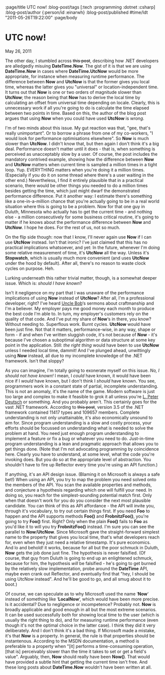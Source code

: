 :page/title UTC now!
:blog-post/tags [:tech :programming :dotnet :csharp]
:blog-post/author {:person/id :einarwh}
:blog-post/published #time/ldt "2011-05-26T19:22:00"
:page/body

# UTC now!

<p class="blog-post-date">May 26, 2011</p>

The other day, I stumbled across ~~this post~~, describing how .NET developers are alledgedly misuing **DateTime.Now**. The gist of it is that we are using **DateTime.Now** in cases where **DateTime.UtcNow** would be more appropriate, for instance when measuring runtime performance. The difference between **Now** and **UtcNow** is that the former gives you local time, whereas the latter gives you "universal" or location-independent time. It turns out that **Now** is one or two orders of magnitude slower than **UtcNow**; the reason being that **Now** has to derive the local time by calculating an offset from universal time depending on locale. Clearly, this is unnecessary work if all you're going to do is calculate the time elapsed between two points in time. Based on this, the author of the blog post argues that using **Now** when you could have used **UtcNow** is _wrong_.

I'm of two minds about this issue. My gut reaction was that, "gee, that's really unimportant". Or to borrow a phrase from one of my co-workers, "I would look for performance optimisations elsewhere". So **Now** is much slower than **UtcNow**. I didn't know that, but then again I don't think it's a big deal. Performance doesn't matter until it does - that is, when something is perceived as unacceptably slow by a user. Of course, the post includes the mandatory contrived example, showing how the difference between **Now** and **UtcNow** matters when current time is sampled a million times in a tight loop. Yup. EVERYTHING matters when you're doing it a million times. (Especially if you do it on some thread where there's a user waiting in the other end.) Nevertheless, I find it entirely plausible that in a practical scenario, there would be other things you needed to do a million times besides getting the time, which just might dwarf the demonstrated performance difference. Put it another way: I estimate there's something like a one-in-a-million chance that you're actually going to be in a real world situation where this is going to be a problem. Now for that one guy in Duluth, Minnesota who actually has to get the current time - and nothing else - a million consecutively for some business critical routine, it's going to matter if he knows about the performance difference between **Now** and **UtcNow**. I hope he does. For the rest of us, not so much.

On the flip side though: now that I know, I'll never again use **Now** if I can use **UtcNow** instead. Isn't that ironic? I've just claimed that this has no practical implications whatsoever, and yet: In the future, whenever I'm doing some relative measurement of time, it's **UtcNow** all the way. Unless it's **Stopwatch**, which is usually much more convenient (and uses **UtcNow** under the hood by default). After all, there's no reason to waste clock cycles on purpose. Heh.

Lurking underneath this rather trivial matter, though, is a somewhat deeper issue. Which is: _should I have known_?

Isn't it negligence on my part that I was unaware of the performance implications of using **Now** instead of **UtcNow**? After all, I'm a professional developer, right? I've heard [Uncle Bob](https://en.wikipedia.org/wiki/Robert_C._Martin)‘s sermons about craftmanship and I'm a believer. My employer pays me good money each month to produce the best code I'm able to. In turn, my employer's customers rely on the quality of that code. And I've put my share of **Now**‘s in there, you know? Without needing to. Superflous work. Burnt cycles. **UtcNow** would have been just fine. Not that it matters, performance-wise, in any way, shape or form - if and when I've written sluggish code, it's not because of **Now** - it's because I've chosen a suboptimal algorithm or data structure at some key point in the application. Still: _the right thing_ would have been to use **UtcNow** unless I needed local time, dammit! And I've plunged ahead, unwittingly using **Now** instead, all due to my incomplete knowledge of the .NET framework. Isn't that sloppy?

As you can imagine, I'm totally going to exonerate myself on this issue. _No, I should not have known!_ I mean, I _could_ have known, it would have been nice if I _would_ have known, but I don't think I _should_ have known. You see, programmers work in a constant state of partial, incomplete understanding. This is not an anomaly, it's the name of the game. Modern software is just too large and complex to make it feasible to grok it all unless you're [L. Peter Deutsch](http://en.wikipedia.org/wiki/L._Peter_Deutsch) or something. And you probably aren't. This certainly goes for the vast .NET framework. According to ~~this post~~, version 3.5 of the .NET framework contained 11417 types and 109657 members. Complete understanding is not only unattainable, it's also economically unsound to aim for. Since program understanding is a slow and costly process, your efforts should be focussed on understanding what is needed to solve the problem at hand. You need just enough program understanding to implement a feature or fix a bug or whatever you need to do. Just-in-time program understanding is a lean and pragmatic approach that allows you to get things done. (Note that I'm not advocating programming by coincidence here. Clearly you have to understand, at some level, what the code you're invoking does. But you do so at the appropriate level of abstraction. You shouldn't have to fire up Reflector every time you're using an API function.)

If anything, it's an API design issue. (Blaming it on Microsoft is always a safe bet!) When using an API, you try to map the problem you need solved onto the members of the API. You scan the available properties and methods, and conjecture a hypothesis regarding which one will fulfill your need. In doing so, you reach for the simplest-sounding potential match first. Only when that doesn't work for you do you consider the next most plausible candidate. You can think of this as API affordance - the API will invite you, through it's vocabulary, to try out certain things first. If you need **Foo** to happen and the API supports methods **Foo()** and **FrobnitzFoo()**, you're going to try **Foo()** first. Right? Only when the plain **Foo()** fails to **Foo** as you'd like it to will you try **FrobnitzFoo()** instead. I'm sure you can see the parallel to **Now**/**UtcNow**. Since Microsoft gave the straight-forward simplest name to the property that gives you local time, that's what developers reach for, even when they just need a relative timestamp. It's pure economics. And lo and behold! it works, because for all but the poor schmuck in Duluth, **Now** gets the job done just fine. The hypothesis is never falsified. (Of course, that guy from Duluth is going to end up an enlightened schmuck, because for him, the hypothesis _will_ be falsified - he's going to get burned by the relatively slow implementation, probe around the **DateTime** API, maybe even crank out Reflector, and eventually find that "hey, I should be using UtcNow instead". And he'll be good to go, and all smug about it to boot.)

Of course, we can speculate as to why Microsoft used the name ‘**Now**‘ instead of something like ‘**LocalNow**‘, which would have been more precise. Is it accidental? Due to negligence or incompetence? Probably not. **Now** is broadly applicable and good enough in all but the most extreme scenarios. It can be used successfully both for showing local time to the user (which is usually the right thing to do), and for measuring runtime performance (even though it's not the optimal choice in the latter case). I think they did it very deliberately. And I don't think it's a bad thing. If Microsoft made a mistake, it's that **Now** is a property. In general, the rule is that properties should be instantenous. According to the MSDN documentation, a method is preferable to a property when "[it] performs a time-consuming operation, [that is] perceivably slower than the time it takes to set or get a field's value". Arguably, then, **Now** should really have been **Now()**. That would have provided a subtle hint that getting the current time isn't free. And these long posts about **DateTime.Now** wouldn't have been written at all.
